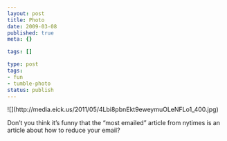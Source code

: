 ```yaml
---
layout: post
title: Photo
date: 2009-03-08
published: true
meta: {}

tags: []

type: post
tags:
- fun
- tumble-photo
status: publish
---
```

<div class="figure">            ![](http://media.eick.us/2011/05/4Lbi8pbnEkt9eweymuOLeNFLo1_400.jpg)        </div>

Don’t you think it’s funny that the “most emailed” article from nytimes is an article about how to reduce your email?

